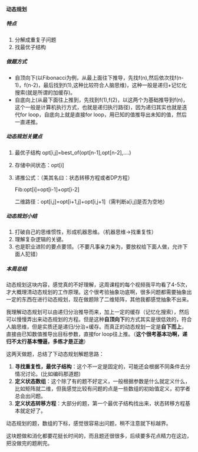#### 动态规划

##### 特点

1. 分解成重复子问题
2. 找最优子结构

##### 做题方式

- 自顶向下(以Fibonacci为例，从最上面往下推导，先找f(n),然后依次找f(n-1)，f(n-2)，最后找到f(1),这种比较符合人脑思维)，这种一般是递归+记忆化搜索(就是所谓的加缓存)。
- 自底向上(从最下面往上推到，先找到f(1),f(2)，以这两个为基础推导到f(n)，这个一般是计算机执行方式，也就是递归执行路径)，因为递归其实也就是迭代for loop，自底向上就是直接for loop，用已知的值推导出未知的值，然后一直递推。

##### 动态规划关键点

1. 最优子结构 opt[i,j]=best_of(opt[n-1],opt[n-2],....)

2. 存储中间状态：opt[i]

3. 递推公式：（美其名曰：状态转移方程或者DP方程）

   Fib:opt[i]=opt[i-1]+opt[i-2]

   二维路径：opt[i,j]=opt[i+1,j]+opt[i,j+1]（需判断a[i,j]是否为空地）

##### 动态规划小结

1. 打破自己的思维惯性，形成机器思维。（机器思维->找重复性）
2. 理解复杂逻辑的关键。
3. 也是职业进阶的要点要领。（不要凡事亲力亲为，要放权给下面人做，允许下面人犯错）

##### 本周总结

动态规划这块内容，感觉真的不好理解，这周课程的每个视频我平均看了4-5次，才大概理清动态规划的工作原理。这个很考验抽象功底啊，很多问题都需要抽象出一定的东西在进行动态规划，现在做题除了二维矩阵，其他我都感觉抽象不出来。

我理解动态规划可以由递归分治推导而来，加上一定的缓存（记忆化搜索），然后可以慢慢弄出来动态规划的方程。但是这种**自顶向下**的方式其实是很低效的，符合人脑思维，但是实质还是递归/分治+缓存。而真正的动态规划一定是**自下而上**，直接由已知数值推导出目标参数，直接for loop往上推。（**这个很考基本功啊，递归不太行基本懵逼，多练才是正途**）

这两天做题，总结了下动态规划解题思路：

1. **寻找重复性，最优子结构**：这个不一定是固定的，可能还会根据不同条件去分情况讨论。(比如编码那道题)
2. **定义状态数组**：这个除了有的题不好定义，一般根据参数是什么就定义什么，比如矩阵就二维，但我感觉比较有问题的点是一些数组的初始值定义，初学者总会出问题。
3. **定义状态转移方程**：大部分的题，第一个最优子结构找出来，状态转移方程基本就定好了。

动态规划的题，数组的下标，感觉很容易出问题，稍不注意就下标越界。

这块题做和消化都要花挺长时间的，而且题还很很多，后续要多花点精力在这边，把没做完的题刷完。

